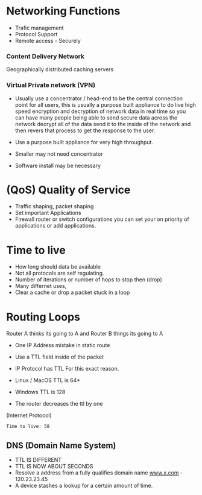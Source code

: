 
# Networking Functions
- Trafic management 
- Protocol Support
- Remote access - Securely 

### Content Delivery Network
Geographically distributed caching servers

### Virtual Private network (VPN)
- Usually use a concentrator / head-end to be the central connection point for all users, this is usually a purpose built appliance to do live high speed encryption and decryption of network data in real time so you can have many people being able to send secure data across the network decrypt all of the data send it to the inside of the network and then revers that process to get the response to the user. 

- Use a purpose built appliance for very high throughput. 
- Smaller may not need concentrator
- Software install may be necessary

# (QoS) Quality of Service 
- Traffic shaping, packet shaping
- Set important Applications
- Firewall router or switch configurations you can set your on priority of applications or add applications. 

# Time to live
- How long should data be available
- Not all protocols are self regulating. 
- Number of iterations or number of hops to stop then (drop) 
- Many differnet uses, 
- Clear a cache or drop a packet stuck in a loop

# Routing Loops

Router A thinks its going to A and Router B things its going to A
- One IP Address mistake in static route
- Use a TTL field inside of the packet 
- IP Protocol has TTL For this exact reason. 

- Linux / MacOS TTL is 64*
- Windows TTL is 128
- The router decreases the ttl by one

(Internet Protocol) 

```bash
Time to live: 58
```

## DNS (Domain Name System)
- TTL IS DIFFERENT
- TTL IS NOW ABOUT SECONDS 
- Resolve a address from a fully qualifies domain name www.x.com - 120.23.23.45
- A device stashes a lookup for a certain amount of time. 

